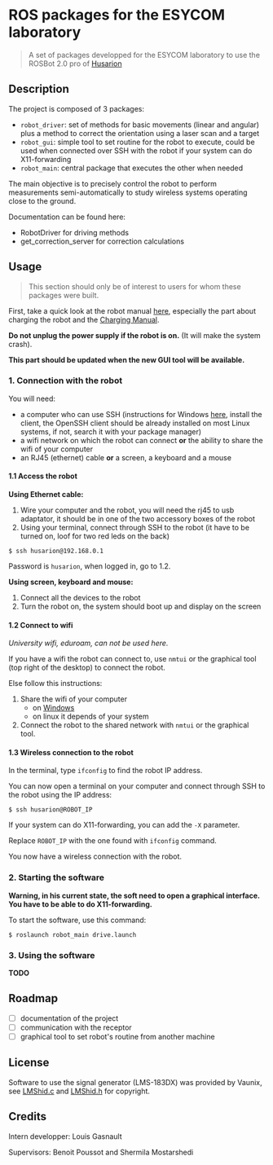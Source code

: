 # ROS packages for the ESYCOM laboratory

> A set of packages developped for the ESYCOM laboratory to use the ROSBot 2.0 pro of [Husarion](https://husarion.com/)

## Description

The project is composed of 3 packages:
- `robot_driver`: set of methods for basic movements (linear and angular) plus a method to correct the orientation using a laser scan and a target
- `robot_gui`: simple tool to set routine for the robot to execute, could be used when connected over SSH with the robot if your system can do X11-forwarding
- `robot_main`: central package that executes the other when needed

The main objective is to precisely control the robot to perform measurements semi-automatically to study wireless systems operating close to the ground.

Documentation can be found here:
- RobotDriver for driving methods
- get_correction_server for correction calculations

## Usage

> This section should only be of interest to users for whom these packages were built.

First, take a quick look at the robot manual [here](https://husarion.com/manuals/rosbot/), especially the part about charging the robot and the [Charging Manual](https://files.husarion.com/docs2/Charging%20manual%20for%20ROSbot.pdf).

**Do not unplug the power supply if the robot is on.** (It will make the system crash).

**This part should be updated when the new GUI tool will be available.**

### 1. Connection with the robot

You will need:
- a computer who can use SSH (instructions for Windows [here](https://docs.microsoft.com/en-us/windows-server/administration/openssh/openssh_install_firstuse#install-openssh-using-windows-settings), install the client, the OpenSSH client should be already installed on most Linux systems, if not, search it with your package manager)
- a wifi network on which the robot can connect **or** the ability to share the wifi of your computer
- an RJ45 (ethernet) cable **or** a screen, a keyboard and a mouse

#### 1.1 Access the robot

**Using Ethernet cable:**

1. Wire your computer and the robot, you will need the rj45 to usb adaptator, it should be in one of the two accessory boxes of the robot
2. Using your terminal, connect through SSH to the robot (it have to be turned on, loof for two red leds on the back)

```
$ ssh husarion@192.168.0.1
```

Password is `husarion`, when logged in, go to 1.2.

**Using screen, keyboard and mouse:**

1. Connect all the devices to the robot
2. Turn the robot on, the system should boot up and display on the screen

#### 1.2 Connect to wifi

_University wifi, eduroam, can not be used here._

If you have a wifi the robot can connect to, use `nmtui` or the graphical tool (top right of the desktop) to connect the robot.

Else follow this instructions:

1. Share the wifi of your computer
    - on [Windows](https://support.microsoft.com/en-us/windows/use-your-windows-pc-as-a-mobile-hotspot-c89b0fad-72d5-41e8-f7ea-406ad9036b85)
    - on linux it depends of your system
2. Connect the robot to the shared network with `nmtui` or the graphical tool.

#### 1.3 Wireless connection to the robot

In the terminal, type `ifconfig` to find the robot IP address.

You can now open a terminal on your computer and connect through SSH to the robot using the IP address:

```
$ ssh husarion@ROBOT_IP
```

If your system can do X11-forwarding, you can add the `-X` parameter.

Replace `ROBOT_IP` with the one found with `ifconfig` command.

You now have a wireless connection with the robot.

### 2. Starting the software

**Warning, in his current state, the soft need to open a graphical interface. You have to be able to do X11-forwarding.**

To start the software, use this command:

```
$ roslaunch robot_main drive.launch
```

### 3. Using the software

**TODO**

## Roadmap

- [ ] documentation of the project
- [ ] communication with the receptor
- [ ] graphical tool to set robot's routine from another machine

## License

Software to use the signal generator (LMS-183DX) was provided by Vaunix, see [LMShid.c](robot_main/src/LMShid.c) and [LMShid.h](robot_main/include/LMShid.h) for copyright.

## Credits

Intern developper: Louis Gasnault

Supervisors: Benoit Poussot and Shermila Mostarshedi
